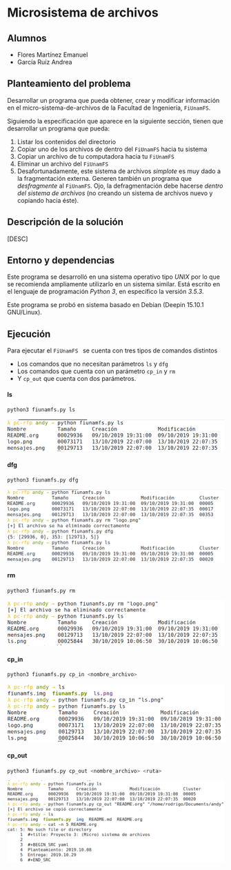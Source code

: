 # Microsistema de archivos

## Alumnos

* Flores Martínez Emanuel
* García Ruíz Andrea

## Planteamiento del problema

Desarrollar un programa que pueda obtener,   crear y modificar información en el micro-sistema-de-archivos de la   Facultad de Ingeniería, `FiUnamFS`.

Siguiendo la especificación que aparece en la siguiente sección,   tienen que desarrollar un programa que pueda:

1. Listar los contenidos del directorio
2. Copiar uno de los archivos de dentro del `FiUnamFS` hacia tu sistema
3. Copiar un archivo de tu computadora hacia tu `FiUnamFS`
4. Eliminar un archivo del `FiUnamFS`
5. Desafortunadamente, este sistema de archivos *simplote* es muy dado     a la fragmentación externa. Generen también un programa que     *desfragmente* al `FiUnamFS`. Ojo, la defragmentación debe hacerse     *dentro del sistema de archivos* (no creando un sistema de archivos     nuevo y copiando hacia éste).

## Descripción de la solución

[DESC]

## Entorno y dependencias

Este programa se desarrolló en una sistema operativo tipo *UNIX*  por lo que se recomienda ampliamente utilizarlo en un sistema similar. Está escrito en el lenguaje de programación *Python 3*, en específico la versión *3.5.3*.

Este programa se probó en sistema basado en Debian (Deepin 15.10.1 GNU/Linux).

## Ejecución

Para ejecutar el `FiUnamFS ` se cuenta con tres tipos de comandos distintos

* Los comandos que no necesitan parámetros `ls` y  `dfg`
* Los comandos que cuenta con un parámetro `cp_in` y `rm`
* Y `cp_out` que cuenta con dos parámetros.

#### ls

```bash
python3 fiunamfs.py ls
```

![ls](img/ls.png)

#### dfg

``` bash
python3 fiunamfs.py dfg
```

![dfg](img/dfg.png)

#### rm

```bash
python3 fiunamfs.py rm
```

![dfg](img/rm.png)

#### cp_in

``` bash
python3 fiunamfs.py cp_in <nombre_archivo>
```

![dfg](img/cp_in.png)

#### cp_out

```bash
python3 fiunamfs.py cp_out <nombre_archivo> <ruta>
```

![dfg](img/cp_out.png)

